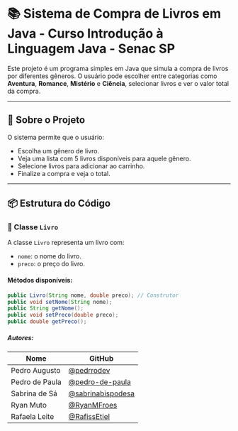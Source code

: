 # 📚 Sistema de Compra de Livros em Java - Curso Introdução à Linguagem Java - Senac SP

Este projeto é um programa simples em Java que simula a compra de livros por diferentes gêneros. O usuário pode escolher entre categorias como **Aventura**, **Romance**, **Mistério** e **Ciência**, selecionar livros e ver o valor total da compra.

---

## 🧠 Sobre o Projeto

O sistema permite que o usuário:

- Escolha um gênero de livro.
- Veja uma lista com 5 livros disponíveis para aquele gênero.
- Selecione livros para adicionar ao carrinho.
- Finalize a compra e veja o total.

---

## 📦 Estrutura do Código

### 📁 Classe `Livro`

A classe `Livro` representa um livro com:

- `nome`: o nome do livro.
- `preco`: o preço do livro.

#### Métodos disponíveis:

```java
public Livro(String nome, double preco); // Construtor
public void setNome(String nome);
public String getNome();
public void setPreco(double preco);
public double getPreco();
```

##### Autores:

| Nome           | GitHub                                                  |
|----------------|---------------------------------------------------------|
| Pedro Augusto  | [@pedrrodev](https://github.com/pedrrodev)              |
| Pedro de Paula | [@pedro-de-paula](https://github.com/pedro-de-paula)    |
| Sabrina de Sá  | [@sabrinabispodesa](https://github.com/sabrinabispodesa)|
| Ryan Muto      | [@RyanMFroes](https://github.com/RyanMFroes)            |
| Rafaela Leite  | [@RafissEtiel](https://github.com/RafissEtiel)          |
